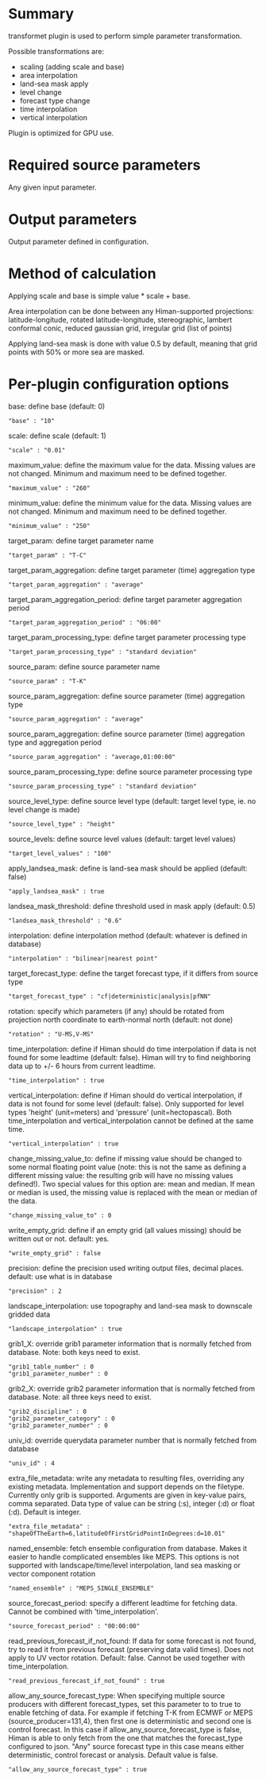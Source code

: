 # Summary

transformet plugin is used to perform simple parameter transformation.

Possible transformations are:

* scaling (adding scale and base)
* area interpolation
* land-sea mask apply
* level change
* forecast type change
* time interpolation
* vertical interpolation

Plugin is optimized for GPU use.

# Required source parameters

Any given input parameter.

# Output parameters

Output parameter defined in configuration.

# Method of calculation

Applying scale and base is simple value * scale + base.

Area interpolation can be done between any Himan-supported projections: latitude-longitude, rotated latitude-longitude, stereographic, lambert conformal conic, reduced gaussian grid, irregular grid (list of points)

Applying land-sea mask is done with value 0.5 by default, meaning that grid points with 50% or more sea are masked.

# Per-plugin configuration options

base: define base (default: 0)

    "base" : "10"

scale: define scale (default: 1)

    "scale" : "0.01"

maximum_value: define the maximum value for the data. Missing values are not changed. Minimum and maximum need to be defined together.

    "maximum_value" : "260"

minimum_value: define the minimum value for the data. Missing values are not changed. Minimum and maximum need to be defined together.

    "minimum_value" : "250"

target_param: define target parameter name 

    "target_param" : "T-C"

target_param_aggregation: define target parameter (time) aggregation type

    "target_param_aggregation" : "average"

target_param_aggregation_period: define target parameter aggregation period

    "target_param_aggregation_period" : "06:00"

target_param_processing_type: define target parameter processing type

    "target_param_processing_type" : "standard deviation"

source_param: define source parameter name

    "source_param" : "T-K"

source_param_aggregation: define source parameter (time) aggregation type

    "source_param_aggregation" : "average"

source_param_aggregation: define source parameter (time) aggregation type and aggregation period

    "source_param_aggregation" : "average,01:00:00"
    
source_param_processing_type: define source parameter processing type

    "source_param_processing_type" : "standard deviation"

source_level_type: define source level type (default: target level type, ie. no level change is made)

    "source_level_type" : "height"

source_levels: define source level values (default: target level values)

    "target_level_values" : "100"

apply_landsea_mask: define is land-sea mask should be applied (default: false)

    "apply_landsea_mask" : true

landsea_mask_threshold: define threshold used in mask apply (default: 0.5)

    "landsea_mask_threshold" : "0.6"

interpolation: define interpolation method (default: whatever is defined in database)

    "interpolation" : "bilinear|nearest point"

target_forecast_type: define the target forecast type, if it differs from source type

    "target_forecast_type" : "cf|deterministic|analysis|pfNN"

rotation: specify which parameters (if any) should be rotated from projection north coordinate to earth-normal north (default: not done)

    "rotation" : "U-MS,V-MS"

time_interpolation: define if Himan should do time interpolation if data is not found for some leadtime (default: false). Himan will try to find neighboring data up to +/- 6 hours from current leadtime.

    "time_interpolation" : true

vertical_interpolation: define if Himan should do vertical interpolation, if data is not found for some level (default: false). Only supported for level types 'height' (unit=meters) and 'pressure' (unit=hectopascal). Both time_interpolation and vertical_interpolation cannot be defined at the same time.

    "vertical_interpolation" : true

change_missing_value_to: define if missing value should be changed to some normal floating point value (note: this is not the same as defining a different missing value: the resulting grib will have no missing values defined!). Two special values for this option are: mean and median. If mean or median is used, the missing value is replaced with the mean or median of the data.

    "change_missing_value_to" : 0

write_empty_grid: define if an empty grid (all values missing) should be written out or not. default: yes.

    "write_empty_grid" : false

precision: define the precision used writing output files, decimal places. default: use what is in database

    "precision" : 2

landscape_interpolation: use topography and land-sea mask to downscale gridded data

    "landscape_interpolation" : true

grib1_X: override grib1 parameter information that is normally fetched from database. Note: both keys need to exist.

    "grib1_table_number" : 0
    "grib1_parameter_number" : 0

grib2_X: override grib2 parameter information that is normally fetched from database. Note: all three keys need to exist.

    "grib2_discipline" : 0
    "grib2_parameter_category" : 0
    "grib2_parameter_number" : 0

univ_id: override querydata parameter number that is normally fetched from database

    "univ_id" : 4

extra_file_metadata: write any metadata to resulting files, overriding any existing metadata. Implementation and support depends on the filetype. Currently only grib is supported. Arguments are given in key-value pairs, comma separated. Data type of value can be string (:s), integer (:d) or float (:d). Default is integer.

    "extra_file_metadata" : "shapeOfTheEarth=6,latitudeOfFirstGridPointInDegrees:d=10.01"

named_ensemble: fetch ensemble configuration from database. Makes it easier to handle complicated ensembles like MEPS. This options is not supported with landscape/time/level interpolation, land sea masking or vector component rotation

    "named_ensemble" : "MEPS_SINGLE_ENSEMBLE"

source_forecast_period: specify a different leadtime for fetching data. Cannot be combined with 'time_interpolation'.

    "source_forecast_period" : "00:00:00"

read_previous_forecast_if_not_found: If data for some forecast is not found, try to read it from previous forecast (preserving data valid times). Does not apply to UV vector rotation. Default: false. Cannot be used together with time_interpolation.

    "read_previous_forecast_if_not_found" : true

allow_any_source_forecast_type: When specifying multiple source producers with different forecast_types, set this parameter to to true to enable fetching of data. For example if fetching T-K from ECMWF or MEPS (source_producer=131,4), then first one is deterministic and second one is control forecast. In this case if allow_any_source_forecast_type is false, Himan is able to only fetch from the one that matches the forecast_type configured to json. "Any" source forecast type in this case means either deterministic, control forecast or analysis. Default value is false.

    "allow_any_source_forecast_type" : true

